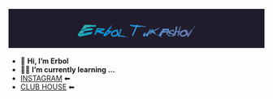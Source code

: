 [![Header](https://github.com/Tukashov/Tukashov/blob/main/assets/header.gif)](https://quark-mars-f7b.notion.site/s-cf335add99894d99aefce0d848f12aa4)
- 👋 **Hi, I’m Erbol**
- 👨‍💻 **I’m currently learning ...**
- [INSTAGRAM](https://www.instagram.com/e1boltukashov/?hl=ru) ⬅
- [CLUB HOUSE](https://www.clubhouse.com/@erbolchik) ⬅